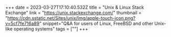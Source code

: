+++
date = 2023-03-27T17:10:40.532Z
title = "Unix & Linux Stack Exchange"
link = "https://unix.stackexchange.com/"
thumbnail = "https://cdn.sstatic.net/Sites/unix/Img/apple-touch-icon.png?v=5cf7fe716a89"
snippet="Q&A for users of Linux, FreeBSD and other Unix-like operating systems"
tags = [""]
+++
